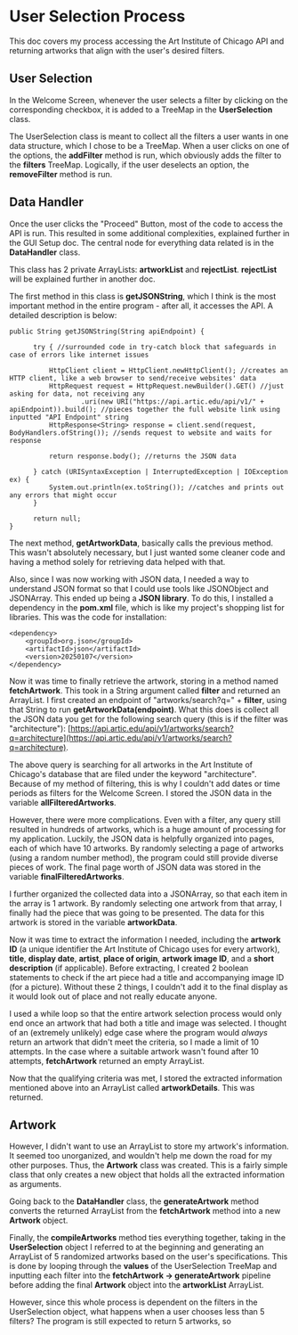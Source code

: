 # User Selection Process

This doc covers my process accessing the Art Institute of Chicago API and returning artworks that align with the user's desired filters.

## User Selection

In the Welcome Screen, whenever the user selects a filter by clicking on the corresponding checkbox, it is added to a TreeMap in the **UserSelection** class.

The UserSelection class is meant to collect all the filters a user wants in one data structure, which I chose to be a TreeMap. When a user clicks on one of the options, the **addFilter** method is run, which obviously adds the filter to the **filters** TreeMap. Logically, if the user deselects an option, the **removeFilter** method is run.

## Data Handler

Once the user clicks the "Proceed" Button, most of the code to access the API is run. This resulted in some additional complexities, explained further in the GUI Setup doc. The central node for everything data related is in the **DataHandler** class. 

This class has 2 private ArrayLists: **artworkList** and **rejectList**. **rejectList** will be explained further in another doc.

The first method in this class is **getJSONString**, which I think is the most important method in the entire program - after all, it accesses the API. A detailed description is below:

```
public String getJSONString(String apiEndpoint) {
        
      try { //surrounded code in try-catch block that safeguards in case of errors like internet issues
            
          HttpClient client = HttpClient.newHttpClient(); //creates an HTTP client, like a web browser to send/receive websites' data
          HttpRequest request = HttpRequest.newBuilder().GET() //just asking for data, not receiving any
                  .uri(new URI("https://api.artic.edu/api/v1/" + apiEndpoint)).build(); //pieces together the full website link using inputted "API Endpoint" string
          HttpResponse<String> response = client.send(request, BodyHandlers.ofString()); //sends request to website and waits for response
            
          return response.body(); //returns the JSON data
            
      } catch (URISyntaxException | InterruptedException | IOException ex) {
          System.out.println(ex.toString()); //catches and prints out any errors that might occur
      }
        
      return null;
}
``` 

The next method, **getArtworkData**, basically calls the previous method. This wasn't absolutely necessary, but I just wanted some cleaner code and having a method solely for retrieving data helped with that. 

Also, since I was now working with JSON data, I needed a way to understand JSON format so that I could use tools like JSONObject and JSONArray. This ended up being a **JSON library**. To do this, I installed a dependency in the **pom.xml** file, which is like my project's shopping list for libraries. This was the code for installation:

```
<dependency>
    <groupId>org.json</groupId>
    <artifactId>json</artifactId>
    <version>20250107</version>
</dependency>
```

Now it was time to finally retrieve the artwork, storing in a method named **fetchArtwork**. This took in a String argument called **filter** and returned an ArrayList<String>. I first created an endpoint of "artworks/search?q=" + **filter**, using that 
String to run **getArtworkData(endpoint)**. What this does is collect all the JSON data you get for the following search query (this is if the filter was "architecture"): [https://api.artic.edu/api/v1/artworks/search?q=architecture](https://api.artic.edu/api/v1/artworks/search?q=architecture). 

The above query is searching for all artworks in the Art Institute of Chicago's database that are filed under the keyword "architecture". Because of my method of filtering, this is why I couldn't add dates or time periods as filters for the Welcome Screen. I stored the JSON data in the variable **allFilteredArtworks**. 

However, there were more complications. Even with a filter, any query still resulted in hundreds of artworks, which is a huge amount of processing for my application. Luckily, the JSON data is helpfully organized into pages, each of which have 10 artworks. By randomly selecting a page of artworks (using a random number method), the program could still provide diverse pieces of work. The final page worth of JSON data was stored in the variable **finalFilteredArtworks**. 

I further organized the collected data into a JSONArray, so that each item in the array is 1 artwork. By randomly selecting one artwork from that array, I finally had the piece that was going to be presented. The data for this artwork is stored in the variable **artworkData**.

Now it was time to extract the information I needed, including the **artwork ID** (a unique identifier the Art Institute of Chicago uses for every artwork), **title**, **display date**, **artist**, **place of origin**, **artwork image ID**, and a **short description** (if applicable). Before extracting, I created 2 boolean statements to check if the art piece had a title and accompanying image ID (for a picture). Without these 2 things, I couldn't add it to the final display as it would look out of place and not really educate anyone.

I used a while loop so that the entire artwork selection process would only end once an artwork that had both a title and image was selected. I thought of an (extremely unlikely) edge case where the program would _always_ return an artwork that didn't meet the criteria, so I made a limit of 10 attempts. In the case where a suitable artwork wasn't found after 10 attempts, **fetchArtwork** returned an empty ArrayList.

Now that the qualifying criteria was met, I stored the extracted information mentioned above into an ArrayList called **artworkDetails**. This was returned. 

## Artwork

However, I didn't want to use an ArrayList to store my artwork's information. It seemed too unorganized, and wouldn't help me down the road for my other purposes. Thus, the **Artwork** class was created. This is a fairly simple class that only creates a new object that holds all the extracted information as arguments.

Going back to the **DataHandler** class, the **generateArtwork** method converts the returned ArrayList from the **fetchArtwork** method into a new **Artwork** object.

Finally, the **compileArtworks** method ties everything together, taking in the **UserSelection** object I referred to at the beginning and generating an ArrayList of 5 randomized artworks based on the user's specifications. This is done by looping through the **values** of the UserSelection TreeMap and inputting each filter into the **fetchArtwork -> generateArtwork** pipeline before adding the final **Artwork** object into the **artworkList** ArrayList. 

However, since this whole process is dependent on the filters in the UserSelection object, what happens when a user chooses less than 5 filters? The program is still expected to return 5 artworks, so 













